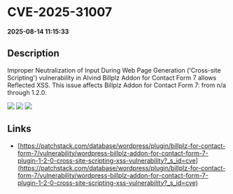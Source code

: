 # CVE-2025-31007

**2025-08-14 11:15:33**

## Description
Improper Neutralization of Input During Web Page Generation ('Cross-site Scripting') vulnerability in Alvind Billplz Addon for Contact Form 7 allows Reflected XSS. This issue affects Billplz Addon for Contact Form 7: from n/a through 1.2.0.

![](https://img.shields.io/static/v1?label=Score&message=7.1&color=red)
![](https://img.shields.io/static/v1?label=Severity&message=HIGH&color=red)
![](https://img.shields.io/static/v1?label=CWE&message=XSS&color=green)

## Links
- [https://patchstack.com/database/wordpress/plugin/billplz-for-contact-form-7/vulnerability/wordpress-billplz-addon-for-contact-form-7-plugin-1-2-0-cross-site-scripting-xss-vulnerability?_s_id=cve](https://patchstack.com/database/wordpress/plugin/billplz-for-contact-form-7/vulnerability/wordpress-billplz-addon-for-contact-form-7-plugin-1-2-0-cross-site-scripting-xss-vulnerability?_s_id=cve)
